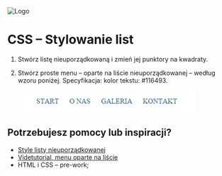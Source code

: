 <img alt="Logo" src="http://coderslab.pl/svg/logo-coderslab.svg" width="400">

# CSS &ndash; Stylowanie list

1. Stwórz listę nieuporządkowaną i zmień jej punktory na kwadraty.

2. Stwórz proste menu &ndash; oparte na liście nieuporządkowanej &ndash; według wzoru poniżej. Specyfikacja: kolor tekstu: #116493.

	![lista](images/lista.jpg)


## Potrzebujesz pomocy lub inspiracji?
* [Style listy nieuporządkowanej](https://developer.mozilla.org/pl/docs/Web/CSS/list-style-type)
* [Videtutorial, menu oparte na liście](https://www.youtube.com/watch?v=rDiiIhVuODQ)
* HTML i CSS &ndash; pre-work;
